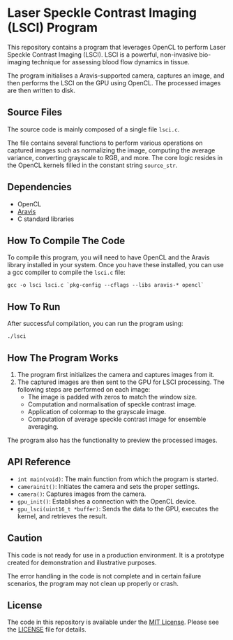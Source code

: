 # Laser Speckle Contrast Imaging (LSCI) Program

This repository contains a program that leverages OpenCL to perform Laser Speckle Contrast Imaging (LSCI). LSCI is a powerful, non-invasive bio-imaging technique for assessing blood flow dynamics in tissue.

The program initialises a Aravis-supported camera, captures an image, and then performs the LSCI on the GPU using OpenCL. The processed images are then written to disk.

## Source Files

The source code is mainly composed of a single file `lsci.c`.

The file contains several functions to perform various operations on captured images such as normalizing the image, computing the average variance, converting grayscale to RGB, and more. The core logic resides in the OpenCL kernels filled in the constant string `source_str`.

## Dependencies
* OpenCL
* [Aravis](https://github.com/AravisProject/aravis)
* C standard libraries

## How To Compile The Code

To compile this program, you will need to have OpenCL and the Aravis library installed in your system. Once you have these installed, you can use a gcc compiler to compile the `lsci.c` file:

```
gcc -o lsci lsci.c `pkg-config --cflags --libs aravis-* opencl`
```

## How To Run
After successful compilation, you can run the program using:

```
./lsci
```

## How The Program Works

1. The program first initializes the camera and captures images from it.
2. The captured images are then sent to the GPU for LSCI processing. The following steps are performed on each image:
    - The image is padded with zeros to match the window size.
    - Computation and normalisation of speckle contrast image.
    - Application of colormap to the grayscale image.
    - Computation of average speckle contrast image for ensemble averaging.

The program also has the functionality to preview the processed images.

## API Reference

- `int main(void)`: The main function from which the program is started.
- `camerainit()`: Initiates the camera and sets the proper settings.
- `camera()`: Captures images from the camera.
- `gpu_init()`: Establishes a connection with the OpenCL device.
- `gpu_lsci(uint16_t *buffer)`: Sends the data to the GPU, executes the kernel, and retrieves the result.

## Caution

This code is not ready for use in a production environment. It is a prototype created for demonstration and illustrative purposes.

The error handling in the code is not complete and in certain failure scenarios, the program may not clean up properly or crash.

## License

The code in this repository is available under the [MIT License](https://opensource.org/licenses/MIT). Please see the [LICENSE](./LICENSE) file for details.
